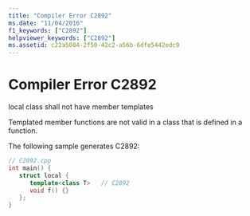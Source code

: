 ```yaml
---
title: "Compiler Error C2892"
ms.date: "11/04/2016"
f1_keywords: ["C2892"]
helpviewer_keywords: ["C2892"]
ms.assetid: c22a5084-2f50-42c2-a56b-6dfe5442edc9
---
```

# Compiler Error C2892

local class shall not have member templates

Templated member functions are not valid in a class that is defined in a function.

The following sample generates C2892:

```cpp
// C2892.cpp
int main() {
   struct local {
      template<class T>   // C2892
      void f() {}
   };
}
```
